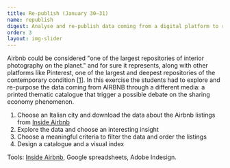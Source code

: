 ```yaml
---
title: Re-publish (January 30–31)
name: republish
digest: Analyse and re-publish data coming from a digital platform to renew our understanding of a phenomenon.
order: 3
layout: img-slider
---
```


Airbnb could be considered "one of the largest repositories of interior photography on the planet." and for sure it represents, along with other platforms like Pinterest, one of the largest and deepest repositories of the contemporary condition \[[1](https://cozyfl.at/)\].
In this exercise the students had to explore and re-purpose the data coming from AIRBNB through a different media: a printed thematic catalogue that trigger a possible debate on the sharing economy phenomenon.

1. Choose an Italian city and download the data about the Airbnb listings from [Inside Airbnb](http://insideairbnb.com/)
2. Explore the data and choose an interesting insight
3. Choose a meaningful criteria to filter the data and order the listings
4. Design a catalogue and a visual index

Tools: [Inside Airbnb](http://insideairbnb.com/), Google spreadsheets, Adobe Indesign.
